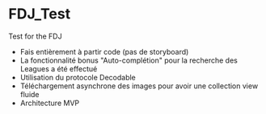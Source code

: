 # FDJ_Test
Test for the FDJ

+ Fais entièrement à partir code (pas de storyboard)
+ La fonctionnalité bonus "Auto-complétion" pour la recherche des Leagues a été effectué
+ Utilisation du protocole Decodable
+ Téléchargement asynchrone des images pour avoir une collection view fluide
+ Architecture MVP
